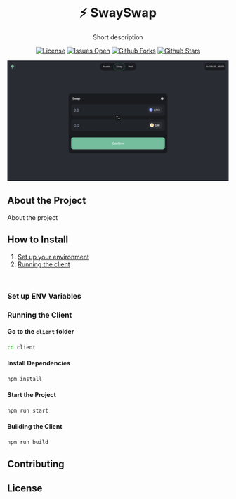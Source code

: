 <h1 align="center">⚡️ SwaySwap</h1>

<p align="center">Short description</p>

<div align="center">
    
[![License](https://img.shields.io/github/license/FuelLabs/swayswap)](https://github.com/FuelLabs/swayswap)
[![Issues Open](https://img.shields.io/github/issues/FuelLabs/swayswap)](https://github.com/FuelLabs/swayswap)
[![Github Forks](https://img.shields.io/github/forks/FuelLabs/swayswap)](https://github.com/FuelLabs/swayswap)
[![Github Stars](https://img.shields.io/github/stars/FuelLabs/swayswap)](https://github.com/FuelLabs/swayswap)

![SwaySwap Interface](cover.png)
    
</div>

## About the Project

About the project

## How to Install

1. [Set up your environment](#set-up-env-variables)
2. [Running the client](#running-the-client)

<br>

### Set up ENV Variables

### Running the Client

#### Go to the `client` folder

```sh
cd client
```

#### Install Dependencies

```sh
npm install
```


#### Start the Project

```sh
npm run start
```

#### Building the Client

```sh
npm run build
```

## Contributing

## License